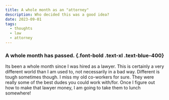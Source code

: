 ```yaml
---
title: A whole month as an "attorney"
description: Who decided this was a good idea?
date: 2023-09-01
tags:
  - thoughts
  - law
  - attorney
---
```


### A whole month has passed. {.font-bold .text-xl .text-blue-400}

Its been a whole month since I was hired as a lawyer. This is certainly a very different world than I am used to, not necessarily in a bad way. Different is tough sometimes though. I miss my old co-workers for sure. They were really some of the best dudes you could work with/for. Once I figure out how to make that lawyer money, I am going to take them to lunch somewhere!

